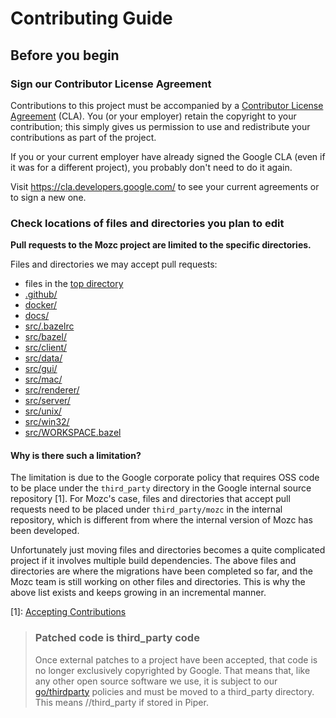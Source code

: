 # Contributing Guide

## Before you begin

### Sign our Contributor License Agreement

Contributions to this project must be accompanied by a
[Contributor License Agreement](https://cla.developers.google.com/about) (CLA).
You (or your employer) retain the copyright to your contribution; this simply
gives us permission to use and redistribute your contributions as part of the
project.

If you or your current employer have already signed the Google CLA (even if it
was for a different project), you probably don't need to do it again.

Visit <https://cla.developers.google.com/> to see your current agreements or to
sign a new one.

### Check locations of files and directories you plan to edit

**Pull requests to the Mozc project are limited to the specific directories.**

Files and directories we may accept pull requests:
* files in the [top directory](https://github.com/google/mozc/tree/master/)
* [.github/](https://github.com/google/mozc/tree/master/.github/)
* [docker/](https://github.com/google/mozc/tree/master/docker/)
* [docs/](https://github.com/google/mozc/tree/master/docs/)
* [src/.bazelrc](https://github.com/google/mozc/tree/master/src/.bazelrc)
* [src/bazel/](https://github.com/google/mozc/tree/master/src/bazel/)
* [src/client/](https://github.com/google/mozc/tree/master/src/client/)
* [src/data/](https://github.com/google/mozc/tree/master/src/data/)
* [src/gui/](https://github.com/google/mozc/tree/master/src/gui/)
* [src/mac/](https://github.com/google/mozc/tree/master/src/mac/)
* [src/renderer/](https://github.com/google/mozc/tree/master/src/renderer/)
* [src/server/](https://github.com/google/mozc/tree/master/src/server/)
* [src/unix/](https://github.com/google/mozc/tree/master/src/unix/)
* [src/win32/](https://github.com/google/mozc/tree/master/src/unix/)
* [src/WORKSPACE.bazel](https://github.com/google/mozc/tree/master/src/WORKSPAE.bazel)

#### Why is there such a limitation?

The limitation is due to the Google corporate policy that requires OSS code to
be place under the `third_party` directory in the Google internal source
repository [1]. For Mozc's case, files and directories that accept pull requests
need to be placed under `third_party/mozc` in the internal repository, which is
different from where the internal version of Mozc has been developed.

Unfortunately just moving files and directories becomes a quite complicated
project if it involves multiple build dependencies. The above files and
directories are where the migrations have been completed so far, and the Mozc
team is still working on other files and directories. This is why the above list
exists and keeps growing in an incremental manner.

[1]: [Accepting Contributions](https://opensource.google/documentation/reference/releasing/contributions#thirdparty)
> ### Patched code is third_party code
> Once external patches to a project have been accepted, that code is no longer
> exclusively copyrighted by Google. That means that, like any other open source
> software we use, it is subject to our
> [go/thirdparty](https://opensource.google/documentation/reference/thirdparty)
> policies and must be moved to a third_party directory. This means
> //third_party if stored in Piper.
